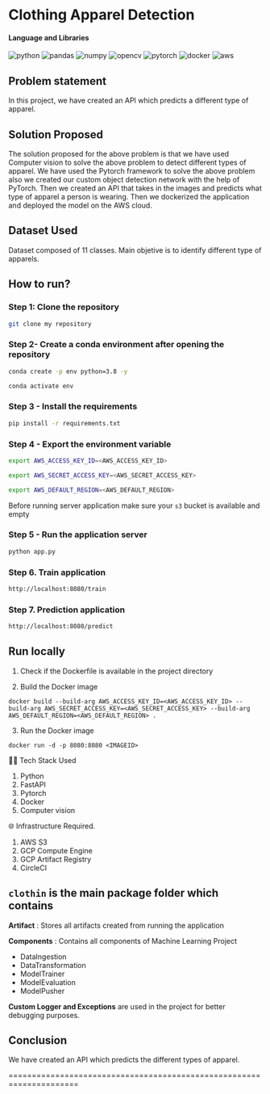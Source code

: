 # Clothing Apparel Detection

#### Language and Libraries

<p>
<a><img src="https://img.shields.io/badge/Python-FFD43B?style=for-the-badge&logo=python&logoColor=darkgreen" alt="python"/></a>
<a><img src="https://img.shields.io/badge/Pandas-2C2D72?style=for-the-badge&logo=pandas&logoColor=white" alt="pandas"/></a>
<a><img src="https://img.shields.io/badge/Numpy-777BB4?style=for-the-badge&logo=numpy&logoColor=white" alt="numpy"/></a>
<a><img src="https://img.shields.io/badge/opencv-%23white.svg?style=for-the-badge&logo=opencv&logoColor=white" alt="opencv"/></a>
<a><img src="https://img.shields.io/badge/PyTorch-%23EE4C2C.svg?style=for-the-badge&logo=PyTorch&logoColor=white" alt="pytorch"/></a>
<a><img src="https://img.shields.io/badge/docker-%230db7ed.svg?style=for-the-badge&logo=docker&logoColor=white)" alt="docker"/></a>
<a><img src="https://img.shields.io/badge/AWS-%23FF9900.svg?style=for-the-badge&logo=amazon-aws&logoColor=white)" alt="aws"/></a>
</p>


## Problem statement

In this project, we have created an API which predicts a different type of apparel. 

## Solution Proposed
The solution proposed for the above problem is that we have used Computer vision to solve the above problem to detect different types of apparel.
We have used the Pytorch framework to solve the above problem also we created our custom object detection network with the help of PyTorch.
Then we created an API that takes in the images and predicts what type of apparel a person is wearing. Then we dockerized the application and deployed the model on the AWS cloud.

## Dataset Used

Dataset composed of 11 classes. 
Main objetive is to identify different type of apparels.

## How to run?

### Step 1: Clone the repository
```bash
git clone my repository 
```

### Step 2- Create a conda environment after opening the repository

```bash
conda create -p env python=3.8 -y
```

```bash
conda activate env
```

### Step 3 - Install the requirements
```bash
pip install -r requirements.txt
```

### Step 4 - Export the  environment variable
```bash
export AWS_ACCESS_KEY_ID=<AWS_ACCESS_KEY_ID>

export AWS_SECRET_ACCESS_KEY=<AWS_SECRET_ACCESS_KEY>

export AWS_DEFAULT_REGION=<AWS_DEFAULT_REGION>

```
Before running server application make sure your `s3` bucket is available and empty

### Step 5 - Run the application server
```bash
python app.py
```

### Step 6. Train application
```bash
http://localhost:8080/train
```

### Step 7. Prediction application
```bash
http://localhost:8080/predict
```

## Run locally

1. Check if the Dockerfile is available in the project directory

2. Build the Docker image

```
docker build --build-arg AWS_ACCESS_KEY_ID=<AWS_ACCESS_KEY_ID> --build-arg AWS_SECRET_ACCESS_KEY=<AWS_SECRET_ACCESS_KEY> --build-arg AWS_DEFAULT_REGION=<AWS_DEFAULT_REGION> . 

```

3. Run the Docker image

```
docker run -d -p 8080:8080 <IMAGEID>
```

👨‍💻 Tech Stack Used
1. Python
2. FastAPI
3. Pytorch
4. Docker
5. Computer vision

🌐 Infrastructure Required.
1. AWS S3
2. GCP Compute Engine
3. GCP Artifact Registry
4. CircleCI


## `clothin` is the main package folder which contains 

**Artifact** : Stores all artifacts created from running the application

**Components** : Contains all components of Machine Learning Project
- DataIngestion
- DataTransformation
- ModelTrainer
- ModelEvaluation
- ModelPusher

**Custom Logger and Exceptions** are used in the project for better debugging purposes.


## Conclusion

We have created an API which predicts the different types of apparel.

=====================================================================
